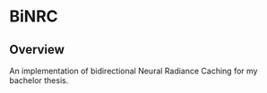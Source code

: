 # BiNRC

## Overview

An implementation of bidirectional Neural Radiance Caching for my bachelor thesis.